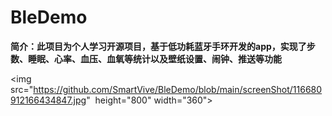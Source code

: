 # BleDemo
**简介：此项目为个人学习开源项目，基于低功耗蓝牙手环开发的app，实现了步数、睡眠、心率、血压、血氧等统计以及壁纸设置、闹钟、推送等功能**


<img src="https://github.com/SmartVive/BleDemo/blob/main/screenShot/116680912166434847.jpg"  height="800" width="360">
